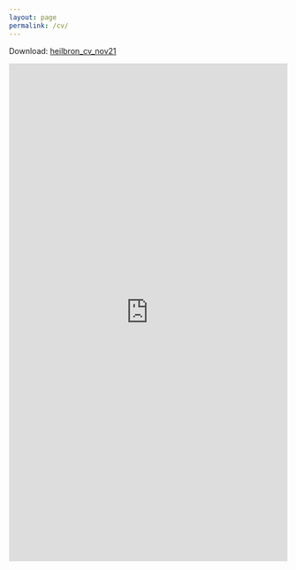 ```yaml
---
layout: page
permalink: /cv/
---
```


Download: [heilbron_cv_nov21](https://github.com/jheilbron/jheilbron.github.io/raw/master/downloads/heilbron_cv.pdf)

<html lang="en" style="width:100%; height:900px;">
  <body style="width:100%; height:900px; margin:0;">
    <iframe src="https://docs.google.com/gview?url=https://github.com/jheilbron/jheilbron.github.io/raw/master/downloads/heilbron_cv.pdf&embedded=true" style="width:100%; height:900px;" frameborder="0"></iframe>
  </body>
</html>

